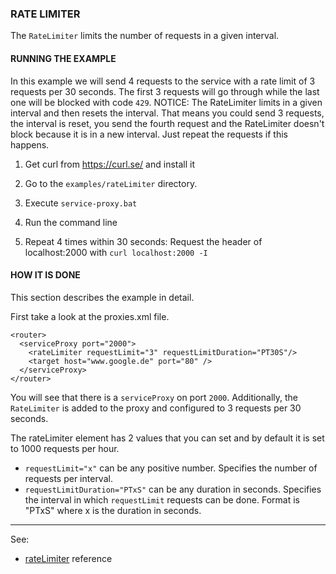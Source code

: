 ### RATE LIMITER

The `RateLimiter` limits the number of requests in a given interval.


#### RUNNING THE EXAMPLE

In this example we will send 4 requests to the service with a rate limit of 3 requests per 30 seconds. The first 3 requests will go through while the last one will be blocked with code `429`. NOTICE: The RateLimiter limits in a given interval and then resets the interval. That means you could send 3 requests, the interval is reset, you send the fourth request and the RateLimiter doesn't block because it is in a new interval. Just repeat the requests if this happens. 

1. Get curl from https://curl.se/ and install it

2. Go to the `examples/rateLimiter` directory.

3. Execute `service-proxy.bat`

4. Run the command line

5. Repeat 4 times within 30 seconds: Request the header of localhost:2000 with `curl localhost:2000 -I`


#### HOW IT IS DONE

This section describes the example in detail.  

First take a look at the proxies.xml file.
```
<router>
  <serviceProxy port="2000">
    <rateLimiter requestLimit="3" requestLimitDuration="PT30S"/>
    <target host="www.google.de" port="80" />
  </serviceProxy>
</router>
```
You will see that there is a `serviceProxy` on port `2000`. Additionally, the `RateLimiter` is added to the proxy and configured to 3 requests per 30 seconds.

The rateLimiter element has 2 values that you can set and by default it is set to 1000 requests per hour.

* `requestLimit="x"` can be any positive number. Specifies the number of requests per interval.
* `requestLimitDuration="PTxS"` can be any duration in seconds. Specifies the interval in which `requestLimit` requests can be done. Format is "PTxS" where x is the duration in seconds.
 
--- 
See:
- [rateLimiter](https://membrane-soa.org/api-gateway-doc/current/configuration/reference/rateLimiter.htm) reference